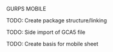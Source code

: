 GURPS MOBILE

TODO: Create package structure/linking

TODO: Side import of GCA5 file

TODO: Create basis for mobile sheet